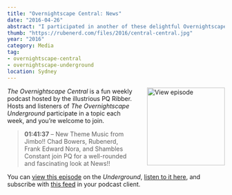 ```yaml
---
title: "Overnightscape Central: News"
date: "2016-04-26"
abstract: "I participated in another of these delightful Overnightscape Underground productions by PQ Ribber."
thumb: "https://rubenerd.com/files/2016/central-central.jpg"
year: "2016"
category: Media
tag:
- overnightscape-central
- overnightscape-underground
location: Sydney
---
```

<p class="show-cover"><a href="https://onsug.com/archives/19952/"><img src="https://rubenerd.com/files/2016/central-central.jpg" alt="View episode" style="float:right; margin:0 0 1em 2em; width:180px; height:180px;" /></a></p>

*The Overnightscape Central* is a fun weekly podcast hosted by the illustrious PQ Ribber. Hosts and listeners of *The Overnightscape Underground* participate in a topic each week, and you’re welcome to join.

> **01:41:37** – New Theme Music from Jimbo!! Chad Bowers, Rubenerd, Frank Edward Nora, and Shambles Constant join PQ for a well-rounded and fascinating look at News!!

You can <a href="https://onsug.com/archives/19952/">view this episode</a> on the *Underground*, <a href="https://media.blubrry.com/onsug/p/onsug.com/shows/Apr16/onsug_Apr16_Central_New.mp3">listen to it here</a>, and subscribe with <a href="https://onsug.com/archives/category/overnightscapecentral/feed/">this feed</a> in your podcast client.
